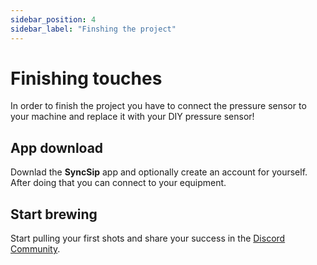 ```yaml
---
sidebar_position: 4
sidebar_label: "Finshing the project"
---
```


# Finishing touches
In order to finish the project you have to connect the pressure sensor to your machine and replace it with your DIY pressure sensor!

## App download
Downlad the **SyncSip** app and optionally create an account for yourself. After doing that you can connect to your equipment.

## Start brewing
Start pulling your first shots and share your success in the [Discord Community](https://discord.gg/8UvV2dJnPF).




